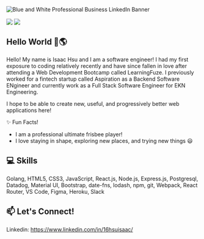 ![Blue and White Professional Business LinkedIn Banner](https://user-images.githubusercontent.com/85271794/135133685-5652571c-7ce4-4394-96a0-5a0628bcc3fa.png)

<img align="center" src="https://github-readme-stats-sigma-five.vercel.app/api?username=hsu-isaac&theme=prussian&show_icons=true"> 
<img align="center" src="https://github-readme-stats-sigma-five.vercel.app/api/top-langs/?username=hsu-isaac&layout=compact&theme=prussian&show_icons=true">

## Hello World 👋🌎

Hello! My name is Isaac Hsu and I am a software engineer! I had my first exposure to coding relatively recently and have since fallen in love after attending a Web Development Bootcamp called LearningFuze. 
I previously worked for a fintech startup called Aspiration as a Backend Software ENgineer and currently work as a Full Stack Software Engineer for EKN Engineering.

I hope to be able to create new, useful, and progressively better web applications here!

✨ Fun Facts! 
- I am a professional ultimate frisbee player!
- I love staying in shape, exploring new places, and trying new things :smiley:

## 💻 Skills

Golang, HTML5, CSS3, JavaScript, React.js, Node.js, Express.js, Postgresql, Datadog, Material UI, Bootstrap, date-fns, lodash, npm, git, Webpack, React Router, VS Code, Figma, Heroku, Slack

## 📫 Let's Connect!
Linkedin: https://www.linkedin.com/in/16hsuisaac/
